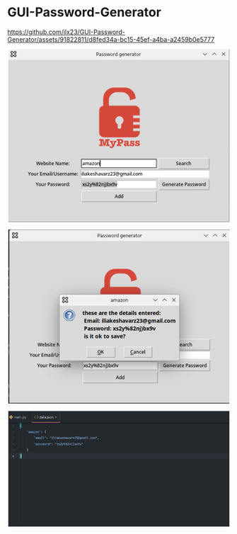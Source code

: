 # GUI-Password-Generator

https://github.com/ilx23/GUI-Password-Generator/assets/91822811/d8fed34a-bc15-45ef-a4ba-a2459b0e5777

<div align="center">
<img hight="300" width="500" alt="GIF" align="center" src="screenshots/main.png">
</div>
<br>
<div align="center">
<img hight="300" width="500" alt="GIF" align="center" src="screenshots/two.png">
</div>
<br>
<div align="center">
<img hight="300" width="500" alt="GIF" align="center" src="screenshots/three.png">
</div>
